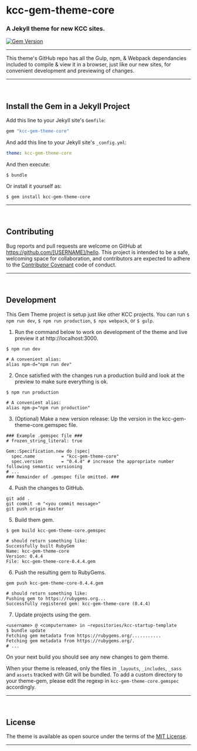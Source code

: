 # kcc-gem-theme-core

### A Jekyll theme for new KCC sites.

[![Gem Version](https://badge.fury.io/rb/kcc-gem-theme-core.svg)](https://badge.fury.io/rb/kcc-gem-theme-core)

-----

This theme's GitHub repo has all the Gulp, npm, & Webpack dependancies included to compile & view it in a browser, just like our new sites, for convenient development and previewing of changes.

-----

<br>

## Install the Gem in a Jekyll Project

Add this line to your Jekyll site's `Gemfile`:

```ruby
gem "kcc-gem-theme-core"
```

And add this line to your Jekyll site's `_config.yml`:

```yaml
theme: kcc-gem-theme-core
```

And then execute:

    $ bundle

Or install it yourself as:

    $ gem install kcc-gem-theme-core


-----

<br>

## Contributing

Bug reports and pull requests are welcome on GitHub at https://github.com/[USERNAME]/hello. This project is intended to be a safe, welcoming space for collaboration, and contributors are expected to adhere to the [Contributor Covenant](http://contributor-covenant.org) code of conduct.

-----

<br>

## Development

This Gem Theme project is setup just like other KCC projects. You can run `$ npm run dev`, `$ npm run production`, `$ npx webpack`, or `$ gulp`.

1. Run the command below to work on development of the theme and live preview it at http://localhost:3000.

```shell
$ npm run dev

# A convenient alias:
alias npm-d="npm run dev"
```

2. Once satisfied with the changes run a production build and look at the preview to make sure everything is ok.

```shell
$ npm run production

# A convenient alias:
alias npm-p="npm run production"
```

3. (Optional) Make a new version release: Up the version in the kcc-gem-theme-core.gemspec file.

```shell
### Example .gemspec file ###
# frozen_string_literal: true

Gem::Specification.new do |spec|
  spec.name          = "kcc-gem-theme-core"
  spec.version       = "0.4.4" # increase the appropriate number following semantic versioning
# ...
### Remainder of .gemspec file omitted. ###
```

4. Push the changes to GitHub.

```shell
git add .
git commit -m "<you commit message>"
git push origin master
```

5. Build them gem.

```shell
$ gem build kcc-gem-theme-core.gemspec

# should return something like:
Successfully built RubyGem
Name: kcc-gem-theme-core
Version: 0.4.4
File: kcc-gem-theme-core-0.4.4.gem
```

6. Push the resulting gem to RubyGems.

```shell
gem push kcc-gem-theme-core-0.4.4.gem

# should return something like:
Pushing gem to https://rubygems.org...
Successfully registered gem: kcc-gem-theme-core (0.4.4)
```

7. Update projects using the gem.

```shell
<username> @ <computername> in ~repositories/kcc-startup-template
$ bundle update
Fetching gem metadata from https://rubygems.org/...........
Fetching gem metadata from https://rubygems.org/.
# ...
```

On your next build you should see any new changes to gem theme.

When your theme is released, only the files in `_layouts`, `_includes`, `_sass` and `assets` tracked with Git will be bundled.
To add a custom directory to your theme-gem, please edit the regexp in `kcc-gem-theme-core.gemspec` accordingly.

-----

<br>

## License

The theme is available as open source under the terms of the [MIT License](https://opensource.org/licenses/MIT).

-----
